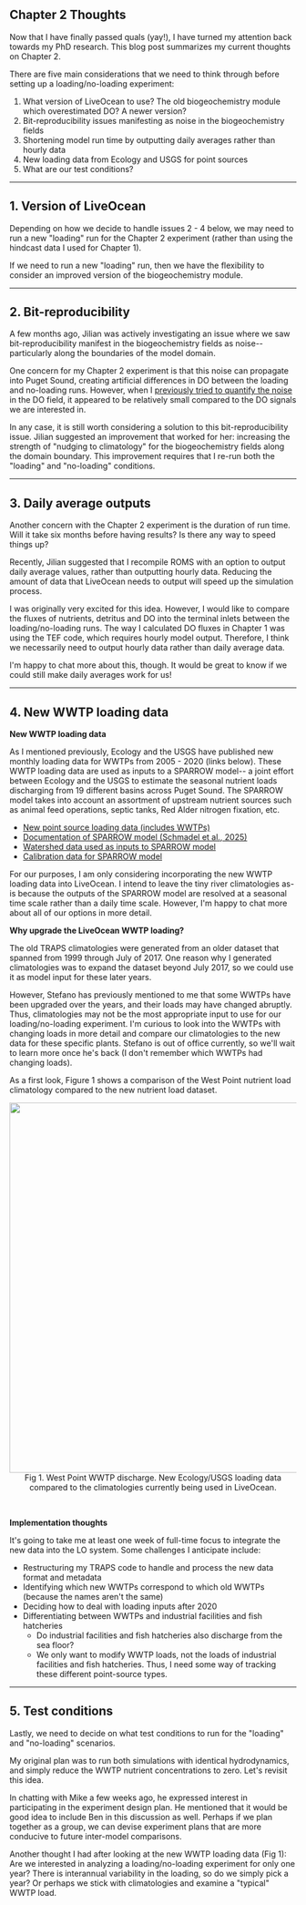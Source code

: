 ## Chapter 2 Thoughts

Now that I have finally passed quals (yay!), I have turned my attention back towards my PhD research. This blog post summarizes my current thoughts on Chapter 2. 

There are five main considerations that we need to think through before setting up a loading/no-loading experiment:

1. What version of LiveOcean to use? The old biogeochemistry module which overestimated DO? A newer version?
2. Bit-reproducibility issues manifesting as noise in the biogeochemistry fields
3. Shortening model run time by outputting daily averages rather than hourly data
4. New loading data from Ecology and USGS for point sources
5. What are our test conditions?

---
## 1. Version of LiveOcean

Depending on how we decide to handle issues 2 - 4 below, we may need to run a new "loading" run for the Chapter 2 experiment (rather than using the hindcast data I used for Chapter 1).

If we need to run a new "loading" run, then we have the flexibility to consider an improved version of the biogeochemistry module.

---
## 2. Bit-reproducibility

A few months ago, Jilian was actively investigating an issue where we saw bit-reproducibility manifest in the biogeochemistry fields as noise-- particularly along the boundaries of the model domain. 

One concern for my Chapter 2 experiment is that this noise can propagate into Puget Sound, creating artificial differences in DO between the loading and no-loading runs. However, when I [previously tried to quantify the noise](https://ajleeson.github.io/research_blog/2025/02/04/DO-noise.html) in the DO field, it appeared to be relatively small compared to the DO signals we are interested in. 

In any case, it is still worth considering a solution to this bit-reproducibility issue. Jilian suggested an improvement that worked for her: increasing the strength of "nudging to climatology" for the biogeochemistry fields along the domain boundary. This improvement requires that I re-run both the "loading" and "no-loading" conditions.

---
## 3. Daily average outputs

Another concern with the Chapter 2 experiment is the duration of run time. Will it take six months before having results? Is there any way to speed things up?

Recently, Jilian suggested that I recompile ROMS with an option to output daily average values, rather than outputting hourly data. Reducing the amount of data that LiveOcean needs to output will speed up the simulation process.

I was originally very excited for this idea. However, I would like to compare the fluxes of nutrients, detritus and DO into the terminal inlets between the loading/no-loading runs. The way I calculated DO fluxes in Chapter 1 was using the TEF code, which requires hourly model output. Therefore, I think we necessarily need to output hourly data rather than daily average data.  

I'm happy to chat more about this, though. It would be great to know if we could still make daily averages work for us!

---
## 4. New WWTP loading data

**New WWTP loading data**

As I mentioned previously, Ecology and the USGS have published new monthly loading data for WWTPs from 2005 - 2020 (links below). These WWTP loading data are used as inputs to a SPARROW model-- a joint effort between Ecology and the USGS to estimate the seasonal nutrient loads discharging from 19 different basins across Puget Sound. The SPARROW model takes into account an assortment of upstream nutrient sources such as animal feed operations, septic tanks, Red Alder nitrogen fixation, etc.

- [New point source loading data (includes WWTPs)](https://www.sciencebase.gov/catalog/item/64762b37d34e4e58932d9d81)
- [Documentation of SPARROW model (Schmadel et al., 2025)](https://essopenarchive.org/users/883361/articles/1264697-preprint-simulated-seasonal-loads-of-total-nitrogen-and-total-phosphorus-by-major-source-from-watersheds-draining-to-washington-waters-of-the-salish-sea-2005-through-2020)
- [Watershed data used as inputs to SPARROW model](https://www.sciencebase.gov/catalog/item/6511dfbdd34e823a0275dd71)
- [Calibration data for SPARROW model](https://www.sciencebase.gov/catalog/item/65860a21d34eff134d437203)

For our purposes, I am only considering incorporating the new WWTP loading data into LiveOcean. I intend to leave the tiny river climatologies as-is because the outputs of the SPARROW model are resolved at a seasonal time scale rather than a daily time scale. However, I'm happy to chat more about all of our options in more detail.

**Why upgrade the LiveOcean WWTP loading?**

The old TRAPS climatologies were generated from an older dataset that spanned from 1999 through July of 2017. One reason why I generated climatologies was to expand the dataset beyond July 2017, so we could use it as model input for these later years.

However, Stefano has previously mentioned to me that some WWTPs have been upgraded over the years, and their loads may have changed abruptly. Thus, climatologies may not be the most appropriate input to use for our loading/no-loading experiment. I'm curious to look into the WWTPs with changing loads in more detail and compare our climatologies to the new data for these specific plants. Stefano is out of office currently, so we'll wait to learn more once he's back (I don't remember which WWTPs had changing loads).

As a first look, Figure 1 shows a comparison of the West Point nutrient load climatology compared to the new nutrient load dataset. 

<p style="text-align:center;"><img src="https://github.com/user-attachments/assets/ca9040b0-9d1a-421b-afb8-2bfaf440551d" width="650"/><br>Fig 1. West Point WWTP discharge. New Ecology/USGS loading data compared to the climatologies currently being used in LiveOcean.</p><br>


**Implementation thoughts**

It's going to take me at least one week of full-time focus to integrate the new data into the LO system. Some challenges I anticipate include:

- Restructuring my TRAPS code to handle and process the new data format and metadata
- Identifying which new WWTPs correspond to which old WWTPs (because the names aren't the same)
- Deciding how to deal with loading inputs after 2020
- Differentiating between WWTPs and industrial facilities and fish hatcheries
    - Do industrial facilities and fish hatcheries also discharge from the sea floor?
    - We only want to modify WWTP loads, not the loads of industrial facilities and fish hatcheries. Thus, I need some way of tracking these different point-source types.

---
## 5. Test conditions

Lastly, we need to decide on what test conditions to run for the "loading" and "no-loading" scenarios. 

My original plan was to run both simulations with identical hydrodynamics, and simply reduce the WWTP nutrient concentrations to zero. Let's revisit this idea.

In chatting with Mike a few weeks ago, he expressed interest in participating in the experiment design plan. He mentioned that it would be good idea to include Ben in this discussion as well. Perhaps if we plan together as a group, we can devise experiment plans that are more conducive to future inter-model comparisons.

Another thought I had after looking at the new WWTP loading data (Fig 1): Are we interested in analyzing a loading/no-loading experiment for only one year? There is interannual variability in the loading, so do we simply pick a year? Or perhaps we stick with climatologies and examine a "typical" WWTP load.




